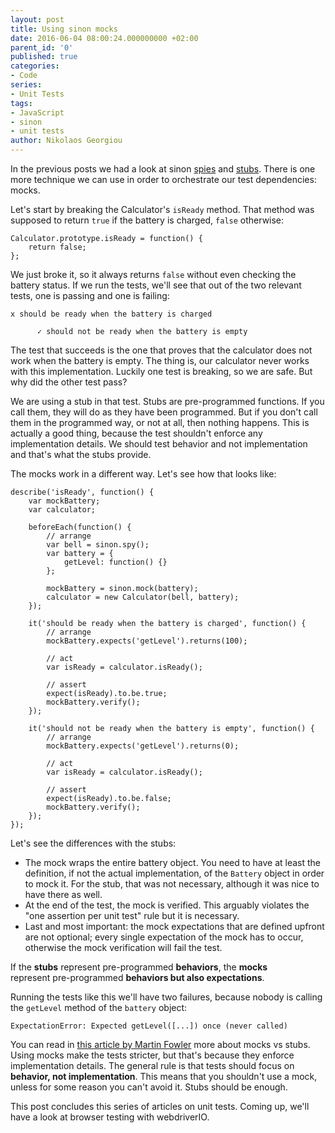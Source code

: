 ```yaml
---
layout: post
title: Using sinon mocks
date: 2016-06-04 08:00:24.000000000 +02:00
parent_id: '0'
published: true
categories:
- Code
series:
- Unit Tests
tags:
- JavaScript
- sinon
- unit tests
author: Nikolaos Georgiou
---
```


In the previous posts we had a look at sinon <a href="/2016/05/using-sinon-spies/">spies</a> and <a href="/2016/05/using-sinon-stubs/">stubs</a>. There is one more technique we can use in order to orchestrate our test dependencies: mocks.

<!--more-->

Let's start by breaking the Calculator's <code>isReady</code> method. That method was supposed to return <code>true</code> if the battery is charged, <code>false</code> otherwise:

```
Calculator.prototype.isReady = function() {
    return false;
};
```

We just broke it, so it always returns <code>false</code> without even checking the battery status. If we run the tests, we'll see that out of the two relevant tests, one is passing and one is failing:

```
x should be ready when the battery is charged

      ✓ should not be ready when the battery is empty
```

The test that succeeds is the one that proves that the calculator does not work when the battery is empty. The thing is, our calculator never works with this implementation. Luckily one test is breaking, so we are safe. But why did the other test pass?

We are using a stub in that test. Stubs are pre-programmed functions. If you call them, they will do as they have been programmed. But if you don't call them in the programmed way, or not at all, then nothing happens. This is actually a good thing, because the test shouldn't enforce any implementation details. We should test behavior and not implementation and that's what the stubs provide.

The mocks work in a different way. Let's see how that looks like:

```
describe('isReady', function() {
    var mockBattery;
    var calculator;

    beforeEach(function() {
        // arrange
        var bell = sinon.spy();
        var battery = {
            getLevel: function() {}
        };

        mockBattery = sinon.mock(battery);
        calculator = new Calculator(bell, battery);
    });

    it('should be ready when the battery is charged', function() {
        // arrange
        mockBattery.expects('getLevel').returns(100);

        // act
        var isReady = calculator.isReady();

        // assert
        expect(isReady).to.be.true;
        mockBattery.verify();
    });

    it('should not be ready when the battery is empty', function() {
        // arrange
        mockBattery.expects('getLevel').returns(0);

        // act
        var isReady = calculator.isReady();

        // assert
        expect(isReady).to.be.false;
        mockBattery.verify();
    });
});
```

Let's see the differences with the stubs:
<ul>
<li>The mock wraps the entire battery object. You need to have at least the definition, if not the actual implementation, of the <code>Battery</code> object in order to mock it. For the stub, that was not necessary, although it was nice to have there as well.</li>
<li>At the end of the test, the mock is verified. This arguably violates the "one assertion per unit test" rule but it is necessary.</li>
<li>Last and most important: the mock expectations that are defined upfront are not optional; every single expectation of the mock has to occur, otherwise the mock verification will fail the test.</li>
</ul>

If the <strong>stubs</strong> represent pre-programmed <strong>behaviors</strong>, the <strong>mocks</strong> represent pre-programmed <strong>behaviors but also expectations</strong>.

Running the tests like this we'll have two failures, because nobody is calling the <code>getLevel</code> method of the <code>battery</code> object:

```
ExpectationError: Expected getLevel([...]) once (never called)
```

You can read in <a href="http://martinfowler.com/articles/mocksArentStubs.html#TheDifferenceBetweenMocksAndStubs">this article by Martin Fowler</a> more about mocks vs stubs. Using mocks make the tests stricter, but that's because they enforce implementation details. The general rule is that tests should focus on <strong>behavior, not implementation</strong>. This means that you shouldn't use a mock, unless for some reason you can't avoid it. Stubs should be enough.

This post concludes this series of articles on unit tests. Coming up, we'll have a look at browser testing with webdriverIO.
